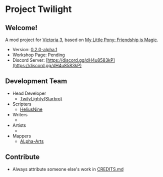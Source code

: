 # Project Twilight

## Welcome!

A mod project for [Victoria 3](https://www.paradoxinteractive.com/games/victoria-3/about), based on [My Little Pony: Friendship is Magic](https://en.wikipedia.org/wiki/My_Little_Pony%3A_Friendship_Is_Magic).

<!--
Make sure to edit the following files also:
- `metadata/metadata.json`
- `localization/english/frontend/twilight_common_l_english.yml`
-->

- Version: [0.2.0-alpha.1](CHANGELOG.md)
- Workshop Page: Pending
- Discord Server: [https://discord.gg/dH4u8583kP](https://discord.gg/dH4u8583kP)

## Development Team

- Head Developer
  - [TwilyLighty(Starbro)](https://github.com/TwilyLighty)
- Scripters
  - [HeliusNine](https://github.com/HeliusNine)
- Writers
  - []()
- Artists
  - []()
- Mappers
  - [ALpha-Arts](https://github.com/ALpha-Arts)

## Contribute

- Always attribute someone else's work in [CREDITS.md](CREDITS.md)


